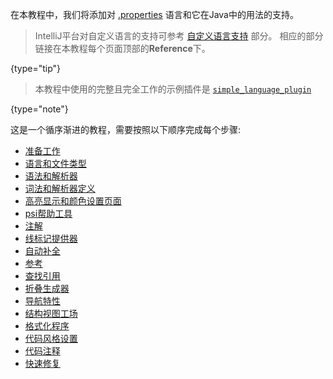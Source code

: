 [//]: # (title: Custom Language Support Tutorial)

<!-- Copyright 2000-2021 JetBrains s.r.o. and other contributors. Use of this source code is governed by the Apache 2.0 license that can be found in the LICENSE file. -->

在本教程中，我们将添加对 [.properties](https://en.wikipedia.org/wiki/.properties) 语言和它在Java中的用法的支持。

> IntelliJ平台对自定义语言的支持可参考 [自定义语言支持](custom_language_support.md) 部分。
> 相应的部分链接在本教程每个页面顶部的**Reference**下。
>
 {type="tip"}


> 本教程中使用的完整且完全工作的示例插件是  [`simple_language_plugin`](https://github.com/JetBrains/intellij-sdk-code-samples/tree/main/simple_language_plugin)
>
 {type="note"}

这是一个循序渐进的教程，需要按照以下顺序完成每个步骤:

*  [准备工作](prerequisites.md)
*  [语言和文件类型](language_and_filetype.md)
*  [语法和解析器](grammar_and_parser.md)
*  [词法和解析器定义](lexer_and_parser_definition.md)
*  [高亮显示和颜色设置页面](syntax_highlighter_and_color_settings_page.md)
*  [psi帮助工具](psi_helper_and_utilities.md)
*  [注解](annotator.md)
*  [线标记提供器](line_marker_provider.md)
*  [自动补全](completion_contributor.md)
*  [参考](reference_contributor.md)
*  [查找引用](find_usages_provider.md)
*  [折叠生成器](folding_builder.md)
*  [导航特性](go_to_symbol_contributor.md)
*  [结构视图工场](structure_view_factory.md)
*  [格式化程序](formatter.md)
*  [代码风格设置](code_style_settings.md)
*  [代码注释](commenter.md)
*  [快速修复](quick_fix.md)
